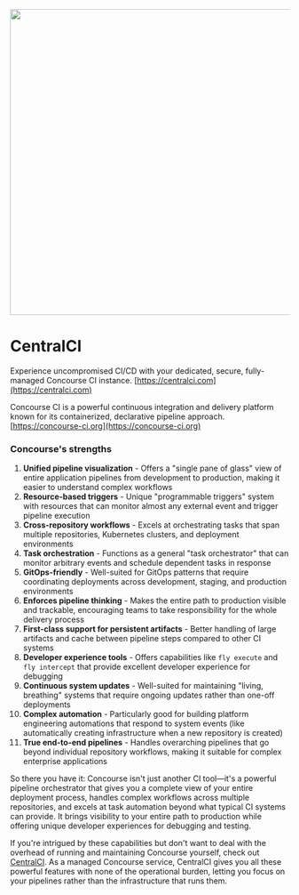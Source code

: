 <img src="https://github.com/user-attachments/assets/9953b3a7-4a9e-49f9-bdc7-bd07cbb5fd30" width="550">

# CentralCI
Experience uncompromised CI/CD with your dedicated, secure, fully-managed Concourse CI instance. [https://centralci.com](https://centralci.com)

Concourse CI is a powerful continuous integration and delivery platform known for its containerized, declarative pipeline approach. [https://concourse-ci.org](https://concourse-ci.org)

### Concourse's strengths

1. **Unified pipeline visualization** - Offers a "single pane of glass" view of entire application pipelines from development to production, making it easier to understand complex workflows
2. **Resource-based triggers** - Unique "programmable triggers" system with resources that can monitor almost any external event and trigger pipeline execution
3. **Cross-repository workflows** - Excels at orchestrating tasks that span multiple repositories, Kubernetes clusters, and deployment environments
4. **Task orchestration** - Functions as a general "task orchestrator" that can monitor arbitrary events and schedule dependent tasks in response
5. **GitOps-friendly** - Well-suited for GitOps patterns that require coordinating deployments across development, staging, and production environments
6. **Enforces pipeline thinking** - Makes the entire path to production visible and trackable, encouraging teams to take responsibility for the whole delivery process
7. **First-class support for persistent artifacts** - Better handling of large artifacts and cache between pipeline steps compared to other CI systems
8. **Developer experience tools** - Offers capabilities like `fly execute` and `fly intercept` that provide excellent developer experience for debugging
9. **Continuous system updates** - Well-suited for maintaining "living, breathing" systems that require ongoing updates rather than one-off deployments
10. **Complex automation** - Particularly good for building platform engineering automations that respond to system events (like automatically creating infrastructure when a new repository is created)
11. **True end-to-end pipelines** - Handles overarching pipelines that go beyond individual repository workflows, making it suitable for complex enterprise applications

So there you have it: Concourse isn't just another CI tool—it's a powerful pipeline orchestrator that gives you a complete view of your entire deployment process, handles complex workflows across multiple repositories, and excels at task automation beyond what typical CI systems can provide. It brings visibility to your entire path to production while offering unique developer experiences for debugging and testing.

If you're intrigued by these capabilities but don't want to deal with the overhead of running and maintaining Concourse yourself, check out [CentralCI](https://centralci.com). As a managed Concourse service, CentralCI gives you all these powerful features with none of the operational burden, letting you focus on your pipelines rather than the infrastructure that runs them.
